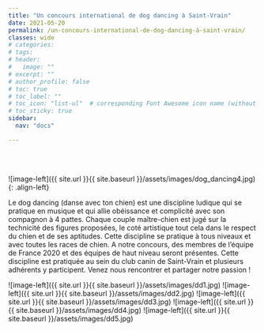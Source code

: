 ```yaml
---
title: "Un concours international de dog dancing à Saint-Vrain"
date: 2021-05-20
permalink: /un-concours-international-de-dog-dancing-à-saint-vrain/
classes: wide
# categories: 
# tags: 
# header:
#   image: ""
# excerpt: ""
# author_profile: false
# toc: true
# toc_label: ""
# toc_icon: "list-ul"  # corresponding Font Awesome icon name (without fa prefix)
# toc_sticky: true
sidebar:
  nav: "docs"

---
```


<br>
&nbsp;
<br>


![image-left]({{ site.url }}{{ site.baseurl }}/assets/images/dog_dancing4.jpg){: .align-left} 


Le dog dancing (danse avec ton chien) est une discipline ludique qui se pratique en musique et qui allie obéissance et complicité avec son compagnon à 4 pattes. Chaque couple maître-chien est jugé sur la technicité des figures proposées, le coté artistique tout cela dans le respect du chien et de ses aptitudes. Cette discipline se pratique à tous niveaux et avec toutes les races de chien.
A notre concours, des membres de l’équipe de France 2020 et des équipes de haut niveau seront présentes.
Cette discipline est pratiquée au sein du club canin de Saint-Vrain et plusieurs adhérents y participent.
Venez nous rencontrer et partager notre passion !


![image-left]({{ site.url }}{{ site.baseurl }}/assets/images/dd1.jpg)
![image-left]({{ site.url }}{{ site.baseurl }}/assets/images/dd2.jpg)
![image-left]({{ site.url }}{{ site.baseurl }}/assets/images/dd3.jpg)
![image-left]({{ site.url }}{{ site.baseurl }}/assets/images/dd4.jpg)
![image-left]({{ site.url }}{{ site.baseurl }}/assets/images/dd5.jpg)